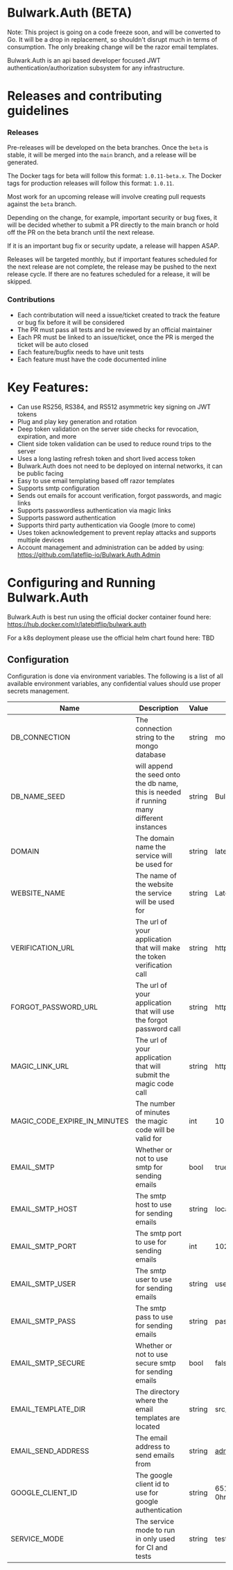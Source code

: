 # Bulwark.Auth (BETA)
Note: This project is going on a code freeze soon, and will be converted to Go. It will be a drop in replacement, so shouldn't disrupt much in terms of consumption. The only breaking change will be the razor email templates. 

Bulwark.Auth is an api based developer focused JWT authentication/authorization subsystem for any infrastructure. 

# Releases and contributing guidelines

### Releases

Pre-releases will be developed on the beta branches. Once the `beta` is stable, it will be merged into the `main` branch, and a release will be generated.

The Docker tags for beta will follow this format: `1.0.11-beta.x`. The Docker tags for production releases will follow this format: `1.0.11`.

Most work for an upcoming release will involve creating pull requests against the `beta` branch.

Depending on the change, for example, important security or bug fixes, it will be decided whether to submit a PR directly to the main branch or hold off the PR on the beta branch until the next release.

If it is an important bug fix or security update, a release will happen ASAP.

Releases will be targeted monthly, but if important features scheduled for the next release are not complete, the release may be pushed to the next release cycle. If there are no features scheduled for a release, it will be skipped.

### Contributions

- Each contributation will need a issue/ticket created to track the feature or bug fix before it will be considered
- The PR must pass all tests and be reviewed by an official maintainer
- Each PR must be linked to an issue/ticket, once the PR is merged the ticket will be auto closed
- Each feature/bugfix needs to have unit tests 
- Each feature must have the code documented inline 


# Key Features:
- Can use RS256, RS384, and RS512 asymmetric key signing on JWT tokens
- Plug and play key generation and rotation
- Deep token validation on the server side checks for revocation, expiration, and more
- Client side token validation can be used to reduce round trips to the server
- Uses a long lasting refresh token and short lived access token
- Bulwark.Auth does not need to be deployed on internal networks, it can be public facing
- Easy to use email templating based off razor templates
- Supports smtp configuration
- Sends out emails for account verification, forgot passwords, and magic links
- Supports passwordless authentication via magic links
- Supports password authentication
- Supports third party authentication via Google (more to come)
- Uses token acknowledgement to prevent replay attacks and supports multiple devices
- Account management and administration can be added by using: https://github.com/lateflip-io/Bulwark.Auth.Admin

# Configuring and Running Bulwark.Auth

Bulwark.Auth is best run using the official docker container found here: https://hub.docker.com/r/latebitflip/bulwark.auth

For a k8s deployment please use the official helm chart found here: TBD

## Configuration
Configuration is done via environment variables. The following is a list of all available environment variables, any 
confidential values should use proper secrets management.

| Name                         | Description                                                                               | Value  | Example                                                                  | Mandatory |
|------------------------------|-------------------------------------------------------------------------------------------|--------|--------------------------------------------------------------------------|-----------|
| DB_CONNECTION                | The connection string to the mongo database                                               | string | mongodb://localhost:27017                                                | Yes       |
| DB_NAME_SEED                 | will append the seed onto the db name, this is needed if running many different instances | string | BulwarkAuth-{seed}                                                       | No        |
| DOMAIN                       | The domain name the service will be used for                                              | string | lateflip.io                                                              | Yes       |
| WEBSITE_NAME                 | The name of the website the service will be used for                                      | string | Late Flip                                                                | Yes       |
| VERIFICATION_URL             | The url of your application that will make the token verification call                    | string | https://localhost:3000/verify                                            | Yes       |
| FORGOT_PASSWORD_URL          | The url of your application that will use the forgot password call                        | string | https://localhost:3000/reset-password                                    | Yes       |
| MAGIC_LINK_URL               | The url of your application that will submit the magic code call                          | string | https://localhost:3000/magic-link                                        | Yes       |
| MAGIC_CODE_EXPIRE_IN_MINUTES | The number of minutes the magic code will be valid for                                    | int    | 10                                                                       | Yes       |
| EMAIL_SMTP                   | Whether or not to use smtp for sending emails                                             | bool   | true                                                                     | Yes       |
| EMAIL_SMTP_HOST              | The smtp host to use for sending emails                                                   | string | localhost                                                                | Yes       |
| EMAIL_SMTP_PORT              | The smtp port to use for sending emails                                                   | int    | 1025                                                                     | Yes       |
| EMAIL_SMTP_USER              | The smtp user to use for sending emails                                                   | string | user                                                                     | Yes       |
| EMAIL_SMTP_PASS              | The smtp pass to use for sending emails                                                   | string | pass                                                                     | Yes       |
| EMAIL_SMTP_SECURE            | Whether or not to use secure smtp for sending emails                                      | bool   | false                                                                    | Yes       |
| EMAIL_TEMPLATE_DIR           | The directory where the email templates are located                                       | string | src/bulwark-auth/email-templates                                         | Yes       |
| EMAIL_SEND_ADDRESS           | The email address to send emails from                                                     | string | admin@lateflip.io                                                        | Yes       |
| GOOGLE_CLIENT_ID             | The google client id to use for google authentication                                     | string | 651882111548-0hrg7e4o90q1iutmfn02qkf9m90k3d3g.apps.googleusercontent.com | No        |                                                                        |           |
| SERVICE_MODE                 | The service mode to run in only used for CI and tests                                     | string | test                                                                     | No        |


